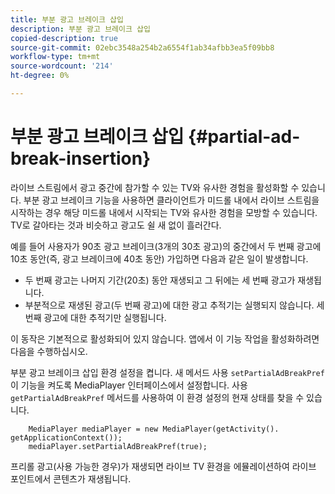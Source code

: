 ```yaml
---
title: 부분 광고 브레이크 삽입
description: 부분 광고 브레이크 삽입
copied-description: true
source-git-commit: 02ebc3548a254b2a6554f1ab34afbb3ea5f09bb8
workflow-type: tm+mt
source-wordcount: '214'
ht-degree: 0%

---
```


# 부분 광고 브레이크 삽입 {#partial-ad-break-insertion}

라이브 스트림에서 광고 중간에 참가할 수 있는 TV와 유사한 경험을 활성화할 수 있습니다. 부분 광고 브레이크 기능을 사용하면 클라이언트가 미드롤 내에서 라이브 스트림을 시작하는 경우 해당 미드롤 내에서 시작되는 TV와 유사한 경험을 모방할 수 있습니다. TV로 갈아타는 것과 비슷하고 광고도 쉴 새 없이 흘러간다.

예를 들어 사용자가 90초 광고 브레이크(3개의 30초 광고)의 중간에서 두 번째 광고에 10초 동안(즉, 광고 브레이크에 40초 동안) 가입하면 다음과 같은 일이 발생합니다.

* 두 번째 광고는 나머지 기간(20초) 동안 재생되고 그 뒤에는 세 번째 광고가 재생됩니다.
* 부분적으로 재생된 광고(두 번째 광고)에 대한 광고 추적기는 실행되지 않습니다. 세 번째 광고에 대한 추적기만 실행됩니다.

이 동작은 기본적으로 활성화되어 있지 않습니다. 앱에서 이 기능 작업을 활성화하려면 다음을 수행하십시오.

부분 광고 브레이크 삽입 환경 설정을 켭니다. 새 메서드 사용 `setPartialAdBreakPref` 이 기능을 켜도록 MediaPlayer 인터페이스에서 설정합니다. 사용 `getPartialAdBreakPref` 메서드를 사용하여 이 환경 설정의 현재 상태를 찾을 수 있습니다.

```
    MediaPlayer mediaPlayer = new MediaPlayer(getActivity(). getApplicationContext()); 
    mediaPlayer.setPartialAdBreakPref(true);
```

프리롤 광고(사용 가능한 경우)가 재생되면 라이브 TV 환경을 에뮬레이션하여 라이브 포인트에서 콘텐츠가 재생됩니다.
